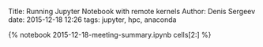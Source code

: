 Title: Running Jupyter Notebook with remote kernels
Author: Denis Sergeev
date: 2015-12-18 12:26
tags: jupyter, hpc, anaconda

{% notebook 2015-12-18-meeting-summary.ipynb cells[2:] %}